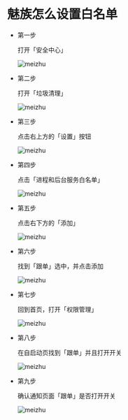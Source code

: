 # 魅族怎么设置白名单

* 第一步
	
	打开「安全中心」
	
	![meizhu](https://jianminzhu.github.io/android_app_setting/meizu/pic/meizu1.png)

* 第二步
	
	打开「垃圾清理」
	
	![meizhu](https://jianminzhu.github.io/android_app_setting/meizu/pic/meizu2.png)
	
	
* 第三步
	
	点击右上方的「设置」按钮
	
	![meizhu](https://jianminzhu.github.io/android_app_setting/meizu/pic/meizu3.png)

* 第四步
	
	点击「进程和后台服务白名单」
	
	![meizhu](https://jianminzhu.github.io/android_app_setting/meizu/pic/meizu4.png)


* 第五步
	
	点击右下方的「添加」
	
	![meizhu](https://jianminzhu.github.io/android_app_setting/meizu/pic/meizu5.png)


* 第六步
	
	找到「跟单」选中，并点击添加
	
	![meizhu](https://jianminzhu.github.io/android_app_setting/meizu/pic/meizu6.png)
	
* 第七步
	
	回到首页，打开「权限管理」
	
	![meizhu](https://jianminzhu.github.io/android_app_setting/meizu/pic/meizu7.png)

* 第八步
	
	在自启动页找到「跟单」并且打开开关
	
	![meizhu](https://jianminzhu.github.io/android_app_setting/meizu/pic/meizu8.png)


* 第九步
	
	确认通知页面「跟单」是否打开开关
	
	![meizhu](https://jianminzhu.github.io/android_app_setting/meizu/pic/meizu9.png)


